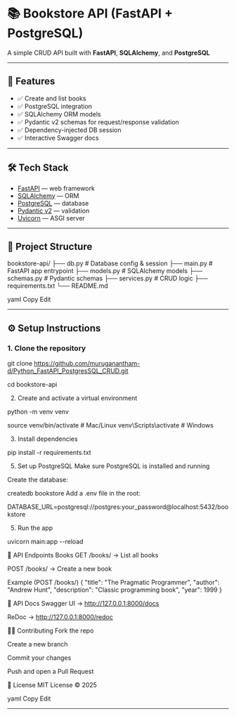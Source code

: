 # 📚 Bookstore API (FastAPI + PostgreSQL)

A simple CRUD API built with **FastAPI**, **SQLAlchemy**, and **PostgreSQL**

---

## 🚀 Features
- ✅ Create and list books
- ✅ PostgreSQL integration
- ✅ SQLAlchemy ORM models
- ✅ Pydantic v2 schemas for request/response validation
- ✅ Dependency-injected DB session
- ✅ Interactive Swagger docs

---

## 🛠️ Tech Stack
- [FastAPI](https://fastapi.tiangolo.com/) — web framework
- [SQLAlchemy](https://www.sqlalchemy.org/) — ORM
- [PostgreSQL](https://www.postgresql.org/) — database
- [Pydantic v2](https://docs.pydantic.dev/latest/) — validation
- [Uvicorn](https://www.uvicorn.org/) — ASGI server

---

## 📂 Project Structure
bookstore-api/
├── db.py # Database config & session
├── main.py # FastAPI app entrypoint
├── models.py # SQLAlchemy models
├── schemas.py # Pydantic schemas
├── services.py # CRUD logic
├── requirements.txt
└── README.md

yaml
Copy
Edit

---

## ⚙️ Setup Instructions

### 1. Clone the repository

git clone https://github.com/muruganantham-d/Python_FastAPI_PostgresSQL_CRUD.git

cd bookstore-api

2. Create and activate a virtual environment

python -m venv venv

source venv/bin/activate   # Mac/Linux
venv\Scripts\activate      # Windows 

3. Install dependencies

pip install -r requirements.txt

5. Set up PostgreSQL
Make sure PostgreSQL is installed and running

Create the database:

createdb bookstore
Add a .env file in the root:

DATABASE_URL=postgresql://postgres:your_password@localhost:5432/bookstore


5. Run the app

uvicorn main:app --reload

🔗 API Endpoints
Books
GET /books/ → List all books

POST /books/ → Create a new book

Example (POST /books/)
{
  "title": "The Pragmatic Programmer",
  "author": "Andrew Hunt",
  "description": "Classic programming book",
  "year": 1999
}


📖 API Docs
Swagger UI → http://127.0.0.1:8000/docs

ReDoc → http://127.0.0.1:8000/redoc

🧑‍💻 Contributing
Fork the repo

Create a new branch

Commit your changes

Push and open a Pull Request

📜 License
MIT License © 2025

yaml
Copy
Edit

---




